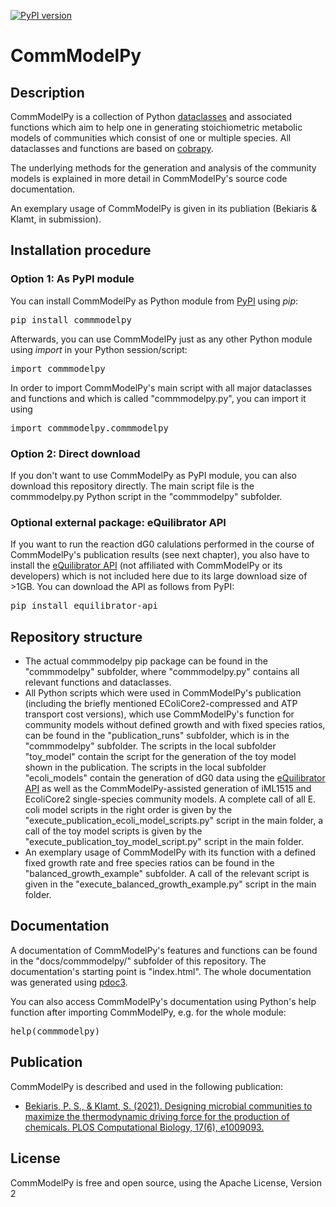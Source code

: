 [![PyPI version](https://badge.fury.io/py/commmodelpy.svg)](https://badge.fury.io/py/commmodelpy)

# CommModelPy

## Description

CommModelPy is a collection of Python [dataclasses](https://docs.python.org/3/library/dataclasses.html) and associated functions which aim to help one in generating stoichiometric metabolic models of communities which consist of one or multiple species. All dataclasses and functions are based on [cobrapy](https://github.com/opencobra/cobrapy).

The underlying methods for the generation and analysis of the community models is explained in more detail in CommModelPy's source code documentation.

An exemplary usage of CommModelPy is given in its publiation (Bekiaris & Klamt, in submission).

## Installation procedure

### Option 1: As PyPI module

You can install CommModelPy as Python module from [PyPI](https://pypi.org/project/commmodelpy/) using *pip*:

<pre>
pip install commmodelpy
</pre>

Afterwards, you can use CommModelPy just as any other Python module using *import* in your Python session/script:
<pre>
import commmodelpy
</pre>
In order to import CommModelPy's main script with all major dataclasses and functions and which is called "commmodelpy.py", you can import it using
<pre>
import commmodelpy.commmodelpy
</pre>

### Option 2: Direct download

If you don't want to use CommModelPy as PyPI module, you can also download this repository directly. The main script file is the commmodelpy.py Python script in the "commmodelpy" subfolder.

### Optional external package: eQuilibrator API
If you want to run the reaction dG0 calulations performed in the course of CommModelPy's publication results (see next chapter), you also have to install the [eQuilibrator API](https://gitlab.com/equilibrator/equilibrator-api) (not affiliated with CommModelPy or its developers) which is not included here due to its large download size of >1GB. You can download the API as follows from PyPI:

<pre>
pip install equilibrator-api
</pre>

## Repository structure

* The actual commmodelpy pip package can be found in the "commmodelpy" subfolder, where "commmodelpy.py" contains all relevant functions and dataclasses.
* All Python scripts which were used in CommModelPy's publication (including the briefly mentioned EColiCore2-compressed and ATP transport cost versions), which use CommModelPy's function for community models without defined growth and with fixed species ratios, can be found in the "publication_runs" subfolder, which is in the "commmodelpy" subfolder. The scripts in the local subfolder "toy_model" contain the script for the generation of the toy model shown in the publication. The scripts in the local subfolder "ecoli_models" contain the generation of dG0 data using the [eQuilibrator API](https://gitlab.com/equilibrator/equilibrator-api) as well as the CommModelPy-assisted generation of iML1515 and EcoliCore2 single-species community models. A complete call of all E. coli model scripts in the right order is given by the "execute_publication_ecoli_model_scripts.py" script in the main folder, a call of the toy model scripts is given by the "execute_publication_toy_model_script.py" script in the main folder.
* An exemplary usage of CommModelPy with its function with a defined fixed growth rate and free species ratios can be found in the "balanced_growth_example" subfolder. A call of the relevant script is given in the "execute_balanced_growth_example.py" script in the main folder.

## Documentation

A documentation of CommModelPy's features and functions can be found in the "docs/commmodelpy/" subfolder of this repository. The documentation's starting point is "index.html". The whole documentation was generated using [pdoc3](https://github.com/pdoc3/).

You can also access CommModelPy's documentation using Python's help function after importing CommModelPy, e.g. for the whole module:
<pre>
help(commmodelpy)
</pre>

## Publication

CommModelPy is described and used in the following publication:

* [Bekiaris, P. S., & Klamt, S. (2021). Designing microbial communities to maximize the thermodynamic driving force for the production of chemicals. PLOS Computational Biology, 17(6), e1009093.](https://journals.plos.org/ploscompbiol/article?id=10.1371/journal.pcbi.1009093)


## License

CommModelPy is free and open source, using the Apache License, Version 2
